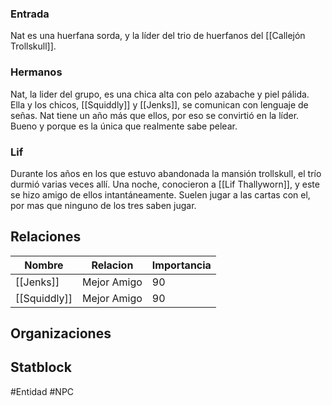 
### Entrada
Nat es una huerfana sorda, y la líder del trio de huerfanos del [[Callejón Trollskull]].

### Hermanos
Nat, la lider del grupo, es una chica alta con pelo azabache y piel pálida. Ella y los chicos, [[Squiddly]] y [[Jenks]], se comunican con lenguaje de señas. Nat tiene un año más que ellos, por eso se convirtió en la líder. Bueno y porque es la única que realmente sabe pelear.

### Lif
Durante los años en los que estuvo abandonada la mansión trollskull, el trío durmió varias veces allí. Una noche, conocieron a [[Lif Thallyworn]], y este se hizo amigo de ellos intantáneamente. Suelen jugar a las cartas con el, por mas que ninguno de los tres saben jugar.

## Relaciones

| Nombre       | Relacion    | Importancia |
| ------------ | ----------- | ----------- |
| [[Jenks]]    | Mejor Amigo | 90          |
| [[Squiddly]] | Mejor Amigo | 90      |

## Organizaciones


## Statblock


#Entidad #NPC